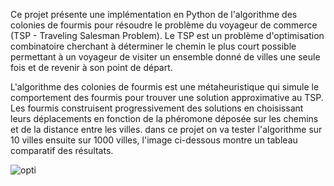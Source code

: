 Ce projet présente une implémentation en Python de l'algorithme des colonies de fourmis pour résoudre le problème du voyageur de commerce (TSP - Traveling Salesman Problem). Le TSP est un problème d'optimisation combinatoire cherchant à déterminer le chemin le plus court possible permettant à un voyageur de visiter un ensemble donné de villes une seule fois et de revenir à son point de départ.

L'algorithme des colonies de fourmis est une métaheuristique qui simule le comportement des fourmis pour trouver une solution approximative au TSP. Les fourmis construisent progressivement des solutions en choisissant leurs déplacements en fonction de la phéromone déposée sur les chemins et de la distance entre les villes.
dans ce projet on va tester l'algorithme sur 10 villes ensuite sur 1000 villes, l'image ci-dessous montre un tableau comparatif des résultats.

![opti](https://github.com/nassim111/R-solution-du-Probl-me-du-Voyageur-de-Commerce-avec-l-Algorithme-des-Colonies-de-Fourmis/assets/101937627/2e8759cc-f73b-466a-95c8-9f75d3b6bf1a)
